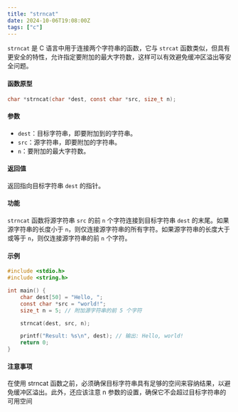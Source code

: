 ```yaml
---
title: "strncat"
date: 2024-10-06T19:08:00Z
tags: ["c"]
---
```


`strncat` 是 C 语言中用于连接两个字符串的函数，它与 `strcat` 函数类似，但具有更安全的特性，允许指定要附加的最大字符数，这样可以有效避免缓冲区溢出等安全问题。

#### 函数原型
```c
char *strncat(char *dest, const char *src, size_t n);
```

#### 参数
- `dest`：目标字符串，即要附加到的字符串。
- `src`：源字符串，即要附加的字符串。
- `n`：要附加的最大字符数。

#### 返回值
返回指向目标字符串 `dest` 的指针。

#### 功能
`strncat` 函数将源字符串 `src` 的前 `n` 个字符连接到目标字符串 `dest` 的末尾。如果源字符串的长度小于 `n`，则仅连接源字符串的所有字符。如果源字符串的长度大于或等于 `n`，则仅连接源字符串的前 `n` 个字符。

#### 示例
```c
#include <stdio.h>
#include <string.h>

int main() {
    char dest[50] = "Hello, ";
    const char *src = "world!";
    size_t n = 5; // 附加源字符串的前 5 个字符

    strncat(dest, src, n);

    printf("Result: %s\n", dest); // 输出: Hello, world!
    return 0;
}
```
#### 注意事项
在使用 strncat 函数之前，必须确保目标字符串具有足够的空间来容纳结果，以避免缓冲区溢出。此外，还应该注意 n 参数的设置，确保它不会超过目标字符串的可用空间